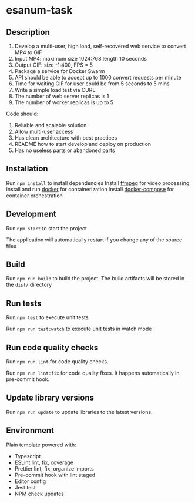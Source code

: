 # esanum-task

## Description

1. Develop a multi-user, high load, self-recovered web service to convert MP4
	 to GIF
2. Input MP4: maximum size 1024:768 length 10 seconds
3. Output GIF: size -1:400, FPS = 5
4. Package a service for Docker Swarm
5. API should be able to accept up to 1000 convert requests per minute
6. Time for waiting GIF for user could be from 5 seconds to 5 mins
7. Write a simple load test via CURL
8. The number of web server replicas is 1
9. The number of worker replicas is up to 5

Code should:
1. Reliable and scalable solution
2. Allow multi-user access
3. Has clean architecture with best practices
4. README how to start develop and deploy on production
5. Has no useless parts or abandoned parts

## Installation

Run `npm install` to install dependencies
Install [ffmpeg](https://ffmpeg.org/download.html) for video processing
Install and run [docker](https://docs.docker.com/get-docker/) for containerization
Install [docker-compose](https://docs.docker.com/compose/install/) for container orchestration

## Development

Run `npm start` to start the project

The application will automatically restart if you change any of the source files

## Build

Run `npm run build` to build the project. The build artifacts will be stored in the `dist/` directory

## Run tests

Run `npm test` to execute unit tests

Run `npm run test:watch` to execute unit tests in watch mode

## Run code quality checks

Run `npm run lint` for code quality checks.

Run `npm run lint:fix` for code quality fixes. It happens automatically in pre-commit hook.

## Update library versions

Run `npm run update` to update libraries to the latest versions.

## Environment

Plain template powered with:
- Typescript
- ESLint lint, fix, coverage
- Prettier lint, fix, organize imports
- Pre-commit hook with lint staged
- Editor config
- Jest test
- NPM check updates